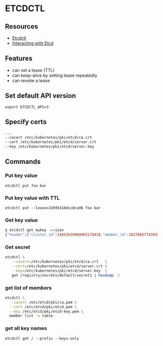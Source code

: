 # ETCDCTL

## Resources
- [Etcdctl](https://github.com/etcd-io/etcd/tree/main/etcdctl)
- [Interacting with Etcd](https://etcd.io/docs/v3.4/dev-guide/interacting_v3/)

## Features

- can set a lease (TTL)
- can keep-alive by setting lease repeatedly
- can revoke a lease

## Set default API version

`export ETCDCTL_API=3`

## Specify certs

```sh
...
--cacert /etc/kubernetes/pki/etcd/ca.crt
--cert /etc/kubernetes/pki/etcd/server.crt
--key /etc/kubernetes/pki/etcd/server.key
```

## Commands
### Put key value

`etcdctl put foo bar`

### Put key value with TTL

`etcdctl put --lease=32695410dcc0ca06 foo bar`

### Get key value

```sh
$ etcdctl get mykey -w=json
{"header":{"cluster_id":14841639068965178418,"member_id":10276657743932975437,"revision":15,"raft_term":4}}
```

### Get secret

```sh
etcdctl \
   --cacert=/etc/kubernetes/pki/etcd/ca.crt   \
   --cert=/etc/kubernetes/pki/etcd/server.crt \
   --key=/etc/kubernetes/pki/etcd/server.key  \
   get /registry/secrets/default/secret1 | hexdump -C
```

### get list of members

```sh
etcdctl \
  --cacert /etc/etcd/pki/ca.pem \
  --cert /etc/etcd/pki/etcd.pem \
  --key /etc/etcd/pki/etcd-key.pem \
  member list -w table
```

### get all key names
`etcdctl get / --prefix --keys-only`